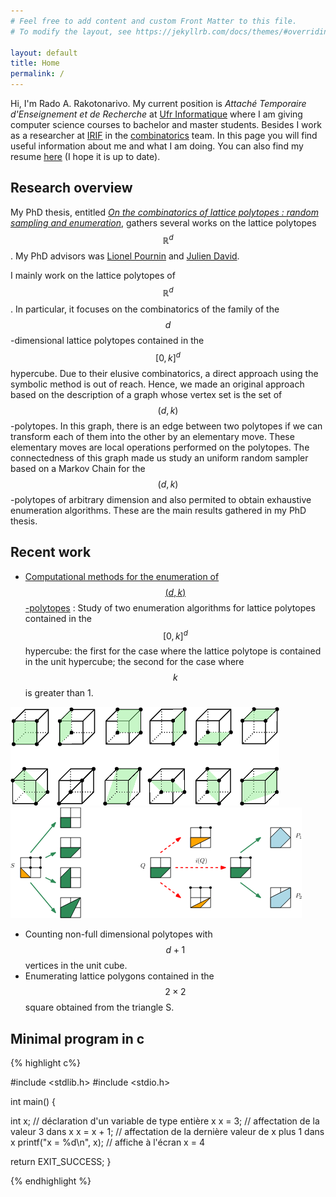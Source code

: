 ```yaml
---
# Feel free to add content and custom Front Matter to this file.
# To modify the layout, see https://jekyllrb.com/docs/themes/#overriding-theme-defaults

layout: default
title: Home
permalink: /
---
```


Hi, I'm Rado A. Rakotonarivo. My current position is _Attaché Temporaire d'Enseignement et de Recherche_ at [Ufr Informatique](https://fr.u-paris.fr/structures/ufr-informatique) where I am giving computer science courses to bachelor and master students. Besides I work as a researcher at [IRIF](https://www.irif.fr/) in the [combinatorics](https://www.irif.fr/en/equipes/combi/index) team. In this page you will find useful information about me and what I am doing. You can also find my resume [here](assets/docs/cv.pdf) (I hope it is up to date).

## Research overview

My PhD thesis, entitled [_On the combinatorics of lattice polytopes : random sampling and enumeration_](assets/docs/main.pdf), gathers several works on the lattice polytopes $$\mathbb{R}^d$$. My PhD advisors was [Lionel Pournin](https://lipn.univ-paris13.fr/~pournin) and [Julien David](https://lipn.univ-paris13.fr/~david).

I mainly work on the lattice polytopes of $$\mathbb{R}^d$$. In particular, it focuses on the combinatorics of the family of the $$d$$-dimensional lattice polytopes contained in the $$[0,k]^d$$ hypercube. Due to their elusive  combinatorics, a direct approach using the symbolic method is out of reach. Hence, we made an original approach based on the description of a graph whose vertex set is the set of $$(d,k)$$-polytopes. In this graph, there is an edge between two polytopes if we can transform each of them into the other by an elementary move. These elementary moves are local operations performed on the polytopes. The connectedness of this graph made us study an uniform random sampler based on a Markov Chain for the $$(d,k)$$-polytopes of arbitrary dimension and also permited to obtain exhaustive enumeration algorithms.
These are the main results gathered in my PhD thesis.

## Recent work
* [Computational methods for the enumeration of $$(d,k)$$-polytopes](#) : 
    Study of two enumeration algorithms for lattice polytopes contained in the $$[0,k]^d$$ hypercube: the first for the case where the lattice polytope is contained in the unit hypercube; the second for the case where $$k$$ is greater than 1.

<div class="list-holder">
  <img src="assets/img/recent/exemple-3.png" alt="exemple">
  <img src="assets/img/recent/enum-2.png" alt="enum">
</div>

+ Counting non-full dimensional polytopes with $$d+1$$ vertices in the unit cube.
+ Enumerating lattice polygons contained in the $$2 \times 2$$ square obtained from the triangle S.

## Minimal program in c
{% highlight c%}

#include <stdlib.h>
#include <stdio.h>

int main() {

  int x; // déclaration d'un variable de type entière x
  x = 3; // affectation de la valeur 3 dans x
  x = x + 1; // affectation de la dernière valeur de x plus 1 dans x
  printf("x = %d\n", x); // affiche à l'écran x = 4

  return EXIT_SUCCESS;
}

{% endhighlight %}
